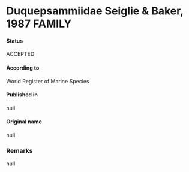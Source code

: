 Duquepsammiidae Seiglie & Baker, 1987 FAMILY
=======

#### Status
ACCEPTED

#### According to
World Register of Marine Species

#### Published in
null

#### Original name
null

### Remarks
null